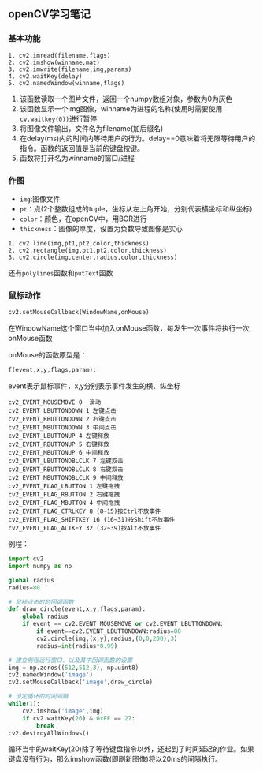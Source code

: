 ## openCV学习笔记

### 基本功能
```
1. cv2.imread(filename,flags)
2. cv2.imshow(winname,mat)
3. cv2.imwrite(filename,img,params)
4. cv2.waitKey(delay)
5. cv2.namedWindow(winname,flags)
```
1. 该函数读取一个图片文件，返回一个numpy数组对象，参数为0为灰色
2. 该函数显示一个img图像，winname为进程的名称(使用时需要使用`cv.waitkey(0))`进行暂停
3. 将图像文件输出，文件名为filename(加后缀名)
4. 在delay(ms)内的时间内等待用户的行为。delay==0意味着将无限等待用户的指令。函数的返回值是当前的键盘按键。
5. 函数将打开名为winname的窗口/进程
### 作图
- `img`:图像文件
- `pt`：点(2个整数组成的tuple，坐标从左上角开始，分别代表横坐标和纵坐标)
- `color`：颜色，在openCV中，用BGR进行
- `thickness`：图像的厚度，设置为负数导致图像是实心

```
1. cv2.line(img,pt1,pt2,color,thickness)
2. cv2.rectangle(img,pt1,pt2,color,thickness)
3. cv2.circle(img,center,radius,color,thickness)
```

还有`polylines`函数和`putText`函数

### 鼠标动作
```python
cv2.setMouseCallback(WindowName,onMouse)
```
在WindowName这个窗口当中加入onMouse函数，每发生一次事件将执行一次onMouse函数

onMouse的函数原型是：
```python
f(event,x,y,flags,param):
```
event表示鼠标事件，x,y分别表示事件发生的横、纵坐标

```
cv2_EVENT_MOUSEMOVE 0  滑动 
cv2_EVENT_LBUTTONDOWN 1 左键点击 
cv2_EVENT_RBUTTONDOWN 2 右键点击 
cv2_EVENT_MBUTTONDOWN 3 中间点击 
cv2_EVENT_LBUTTONUP 4 左键释放 
cv2_EVENT_RBUTTONUP 5 右键释放 
cv2_EVENT_MBUTTONUP 6 中间释放 
cv2_EVENT_LBUTTONDBLCLK 7 左键双击 
cv2_EVENT_RBUTTONDBLCLK 8 右键双击 
cv2_EVENT_MBUTTONDBLCLK 9 中间释放
cv2_EVENT_FLAG_LBUTTON 1 左键拖拽  
cv2_EVENT_FLAG_RBUTTON 2 右键拖拽  
cv2_EVENT_FLAG_MBUTTON 4 中间拖拽  
cv2_EVENT_FLAG_CTRLKEY 8 (8~15)按Ctrl不放事件  
cv2_EVENT_FLAG_SHIFTKEY 16 (16~31)按Shift不放事件  
cv2_EVENT_FLAG_ALTKEY 32 (32~39)按Alt不放事件
```

例程：
```python
import cv2
import numpy as np

global radius
radius=80

# 鼠标点击时的回调函数
def draw_circle(event,x,y,flags,param):
    global radius
    if event == cv2.EVENT_MOUSEMOVE or cv2.EVENT_LBUTTONDOWN:
        if event==cv2.EVENT_LBUTTONDOWN:radius=80
        cv2.circle(img,(x,y),radius,(0,0,200),3)
        radius=int(radius*0.99)

# 建立例程运行窗口，以及其中回调函数的设置
img = np.zeros((512,512,3), np.uint8)
cv2.namedWindow('image')
cv2.setMouseCallback('image',draw_circle)

# 设定循环的时间间隔
while(1):
    cv2.imshow('image',img)
    if cv2.waitKey(20) & 0xFF == 27:
        break
cv2.destroyAllWindows()
```
循环当中的waitKey(20)除了等待键盘指令以外，还起到了时间延迟的作业。如果键盘没有行为，那么imshow函数(即刷新图像)将以20ms的间隔执行。
